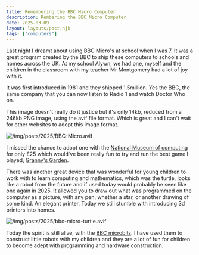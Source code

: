 ```yaml
---
title: Remembering the BBC Micro Computer
description: Rembering the BBC Micro Computer
date: 2025-03-09
layout: layouts/post.njk
tags: ["computers"]
---
```


Last night I dreamt about using BBC Micro's at school when I was 7. It was a great program created by the BBC to ship these computers to schools and homes across the UK. At my school Alywn, we had one, myself and the children in the classroom with my teacher Mr Montgomery had a lot of joy with it.

It was first introduced in 1981 and they shipped 1.5million. Yes the BBC, the same company that you can now listen to Radio 1 and watch Doctor Who on.

This image doesn't really do it justice but it's only 14kb, reduced from a 246kb PNG image, using the avif file format. Which is great and I can't wait for other websites to adopt this image format.

![/img/posts/2025/BBC-Micro.avif](/img/posts/2025/BBC-Micro.avif)

I missed the chance to adopt one with the [National Museum of computing](https://www.tnmoc.org/adopt-artefacts/adopt-a-bbc-micro) for only £25 which would've been really fun to try and run the best game I played, [Granny's Garden](https://retrovania-vgjunk.blogspot.com/2018/04/grannys-garden-bbc-micro.html).

There was another great device that was wonderful for young children to work with to learn computing and mathematics, which was the turtle, looks like a robot from the future and if used today would probably be seen like one again in 2025. It allowed you to draw out what was programmed on the computer as a picture, with any pen, whether a star, or another drawing of some kind. An elegant printer. Today we still stumble with introducing 3d printers into homes.

![/img/posts/2025/bbc-micro-turtle.avif](/img/posts/2025/bbc-micro-turtle.avif)

Today the spirit is still alive, with the [BBC microbits](https://microbit.org/new-microbit/). I have used them to construct little robots with my children and they are a lot of fun for children to become adept with programming and hardware construction.
